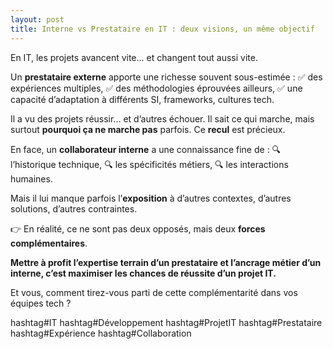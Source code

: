 ```yaml
---
layout: post
title: Interne vs Prestataire en IT : deux visions, un même objectif
---
```


En IT, les projets avancent vite… et changent tout aussi vite.

Un **prestataire externe** apporte une richesse souvent sous-estimée :
✅ des expériences multiples,
✅ des méthodologies éprouvées ailleurs,
✅ une capacité d’adaptation à différents SI, frameworks, cultures tech.

Il a vu des projets réussir… et d’autres échouer. Il sait ce qui marche, mais surtout **pourquoi ça ne marche pas** parfois. Ce **recul** est précieux.

En face, un **collaborateur interne** a une connaissance fine de :
🔍 l’historique technique,
🔍 les spécificités métiers,
🔍 les interactions humaines.

Mais il lui manque parfois l’**exposition** à d’autres contextes, d’autres solutions, d’autres contraintes.

👉 En réalité, ce ne sont pas deux opposés, mais deux **forces complémentaires**.

**Mettre à profit l’expertise terrain d’un prestataire et l’ancrage métier d’un interne, c’est maximiser les chances de réussite d’un projet IT.**

Et vous, comment tirez-vous parti de cette complémentarité dans vos équipes tech ?

hashtag#IT hashtag#Développement hashtag#ProjetIT hashtag#Prestataire hashtag#Expérience hashtag#Collaboration
